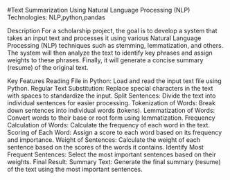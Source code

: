 #Text Summarization Using Natural Language Processing (NLP)
Technologies: NLP,python,pandas

Description
For a scholarship project, the goal is to develop a system that takes an input text and processes it using various Natural Language Processing (NLP) techniques such as stemming, lemmatization, and others. The system will then analyze the text to identify key phrases and assign weights to these phrases. Finally, it will generate a concise summary (resume) of the original text.

Key Features
Reading File in Python: Load and read the input text file using Python.
Regular Text Substitution: Replace special characters in the text with spaces to standardize the input.
Split Sentences: Divide the text into individual sentences for easier processing.
Tokenization of Words: Break down sentences into individual words (tokens).
Lemmatization of Words: Convert words to their base or root form using lemmatization.
Frequency Calculation of Words: Calculate the frequency of each word in the text.
Scoring of Each Word: Assign a score to each word based on its frequency and importance.
Weight of Sentences: Calculate the weight of each sentence based on the scores of the words it contains.
Identify Most Frequent Sentences: Select the most important sentences based on their weights.
Final Result: Summary Text: Generate the final summary (resume) of the text using the most important sentences.
